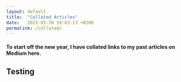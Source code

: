```yaml
---
layout: default
title:  "Collated Articles"
date:   2021-05-30 19:03:13 +0200
permalink: /collated/
---
```


#### To start off the new year, I have collated links to my past articles on Medium here.
## Testing